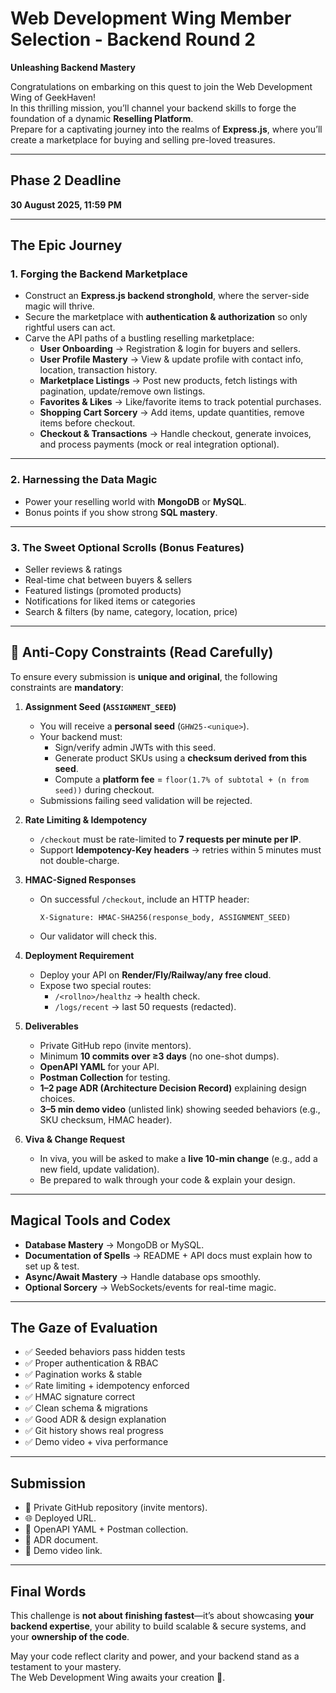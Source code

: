 # Web Development Wing Member Selection - Backend Round 2  
**Unleashing Backend Mastery**  

Congratulations on embarking on this quest to join the Web Development Wing of GeekHaven!  
In this thrilling mission, you’ll channel your backend skills to forge the foundation of a dynamic **Reselling Platform**.  
Prepare for a captivating journey into the realms of **Express.js**, where you’ll create a marketplace for buying and selling pre-loved treasures.  

---

## Phase 2 Deadline  
**30 August 2025, 11:59 PM**  

---

## The Epic Journey  

### 1. Forging the Backend Marketplace  
- Construct an **Express.js backend stronghold**, where the server-side magic will thrive.  
- Secure the marketplace with **authentication & authorization** so only rightful users can act.  
- Carve the API paths of a bustling reselling marketplace:  
  - **User Onboarding** → Registration & login for buyers and sellers.  
  - **User Profile Mastery** → View & update profile with contact info, location, transaction history.  
  - **Marketplace Listings** → Post new products, fetch listings with pagination, update/remove own listings.  
  - **Favorites & Likes** → Like/favorite items to track potential purchases.  
  - **Shopping Cart Sorcery** → Add items, update quantities, remove items before checkout.  
  - **Checkout & Transactions** → Handle checkout, generate invoices, and process payments (mock or real integration optional).  

---

### 2. Harnessing the Data Magic  
- Power your reselling world with **MongoDB** or **MySQL**.  
- Bonus points if you show strong **SQL mastery**.  

---

### 3. The Sweet Optional Scrolls (Bonus Features)  
- Seller reviews & ratings  
- Real-time chat between buyers & sellers  
- Featured listings (promoted products)  
- Notifications for liked items or categories  
- Search & filters (by name, category, location, price)  

---

## 🔐 Anti-Copy Constraints (Read Carefully)  

To ensure every submission is **unique and original**, the following constraints are **mandatory**:  

1. **Assignment Seed (`ASSIGNMENT_SEED`)**  
   - You will receive a **personal seed** (`GHW25-<unique>`).  
   - Your backend must:  
     - Sign/verify admin JWTs with this seed.  
     - Generate product SKUs using a **checksum derived from this seed**.  
     - Compute a **platform fee** = `floor(1.7% of subtotal + (n from seed))` during checkout.  
   - Submissions failing seed validation will be rejected.  

2. **Rate Limiting & Idempotency**  
   - `/checkout` must be rate-limited to **7 requests per minute per IP**.  
   - Support **Idempotency-Key headers** → retries within 5 minutes must not double-charge.  

3. **HMAC-Signed Responses**  
   - On successful `/checkout`, include an HTTP header:  
     ```
     X-Signature: HMAC-SHA256(response_body, ASSIGNMENT_SEED)
     ```  
   - Our validator will check this.  

4. **Deployment Requirement**  
   - Deploy your API on **Render/Fly/Railway/any free cloud**.  
   - Expose two special routes:  
     - `/<rollno>/healthz` → health check.  
     - `/logs/recent` → last 50 requests (redacted).  

5. **Deliverables**  
   - Private GitHub repo (invite mentors).  
   - Minimum **10 commits over ≥3 days** (no one-shot dumps).  
   - **OpenAPI YAML** for your API.  
   - **Postman Collection** for testing.  
   - **1–2 page ADR (Architecture Decision Record)** explaining design choices.  
   - **3–5 min demo video** (unlisted link) showing seeded behaviors (e.g., SKU checksum, HMAC header).  

6. **Viva & Change Request**  
   - In viva, you will be asked to make a **live 10-min change** (e.g., add a new field, update validation).  
   - Be prepared to walk through your code & explain your design.  

---

## Magical Tools and Codex  

- **Database Mastery** → MongoDB or MySQL.  
- **Documentation of Spells** → README + API docs must explain how to set up & test.  
- **Async/Await Mastery** → Handle database ops smoothly.  
- **Optional Sorcery** → WebSockets/events for real-time magic.  

---

## The Gaze of Evaluation  

- ✅ Seeded behaviors pass hidden tests  
- ✅ Proper authentication & RBAC  
- ✅ Pagination works & stable  
- ✅ Rate limiting + idempotency enforced  
- ✅ HMAC signature correct  
- ✅ Clean schema & migrations  
- ✅ Good ADR & design explanation  
- ✅ Git history shows real progress  
- ✅ Demo video + viva performance  

---

## Submission  

- 📂 Private GitHub repository (invite mentors).  
- 🌐 Deployed URL.  
- 📜 OpenAPI YAML + Postman collection.  
- 📝 ADR document.  
- 🎥 Demo video link.  

---

## Final Words  

This challenge is **not about finishing fastest**—it’s about showcasing **your backend expertise**, your ability to build scalable & secure systems, and your **ownership of the code**.  

May your code reflect clarity and power, and your backend stand as a testament to your mastery.  
The Web Development Wing awaits your creation 🚀.  

